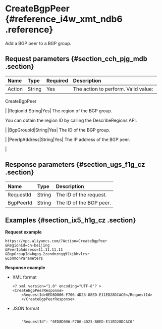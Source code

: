 # CreateBgpPeer {#reference_i4w_xmt_ndb6 .reference}

Add a BGP peer to a BGP group.

## Request parameters {#section_cch_pjg_mdb .section}

|Name|Type|Required|Description|
|:---|:---|:-------|:----------|
|Action|String|Yes| The action to perform. Valid value: 

 CreateBgpPeer

 |
|RegionId|String|Yes| The region of the BGP group.

 You can obtain the region ID by calling the DescribeRegions API.

 |
|BgpGroupId|String|Yes| The ID of the BGP group.

 |
|PeerIpAddress|String|Yes| The IP address of the BGP peer.

 |

## Response parameters {#section_ugs_f1g_cz .section}

|Name|Type|Description|
|:---|:---|:----------|
|RequestId|String|The ID of the request.|
|BgpPeerId|String|The ID of the BGP peer.|

## Examples {#section_ix5_h1g_cz .section}

**Request example**

``` {#createVPCpub}
https://vpc.aliyuncs.com/?Action=CreateBgpPeer
&RegionId=cn-beijing
&PeerIpAddress=11.11.11.11
&BgpGroupId=bgpg-2zendnzngq9lkjkhvlrsr
&CommonParameters
```

**Response example**

-   XML format

    ```
    <? xml version="1.0" encoding="UTF-8"? >
    <CreateBgpPeerResponse>
        <RequestId>0ED8D006-F706-4D23-88ED-E11ED28DCAC0</RequestId>
        </CreateBgpPeerResponse>
    ```

-   JSON format

    ```
     
        "RequestId": "0ED8D006-F706-4D23-88ED-E11ED28DCAC0"
    
    ```


